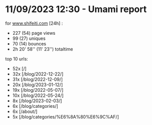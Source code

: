 # 11/09/2023 12:30 - Umami report
for www.shifeiti.com [24h] :

 - 227 (54) page views
 - 99 (27) uniques
 - 70 (14) bounces
 - 2h 20' 58'' (11' 23'') totaltime


top 10 urls:
 - 52x [/]
 - 32x [/blog/2022-12-22/]
 - 31x [/blog/2022-12-09/]
 - 20x [/blog/2023-01-12/]
 - 19x [/blog/2022-05-07/]
 - 10x [/blog/2022-05-24/]
 - 8x [/blog/2023-02-03/]
 - 6x [/blog/categories/]
 - 6x [/about/]
 - 5x [/blog/categories/%E6%8A%80%E6%9C%AF/]


